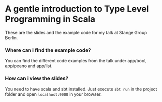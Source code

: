 # A gentle introduction to Type Level Programming in Scala

These are the slides and the example code for my talk at Stange Group Berlin.

### Where can i find the example code?
You can find the different code examples from the talk under app/bool, app/peano and app/list.

### How can i view the slides?
You need to have scala and sbt installed. Just execute `sbt run` in the project folder and open `localhost:9000` in your browser.